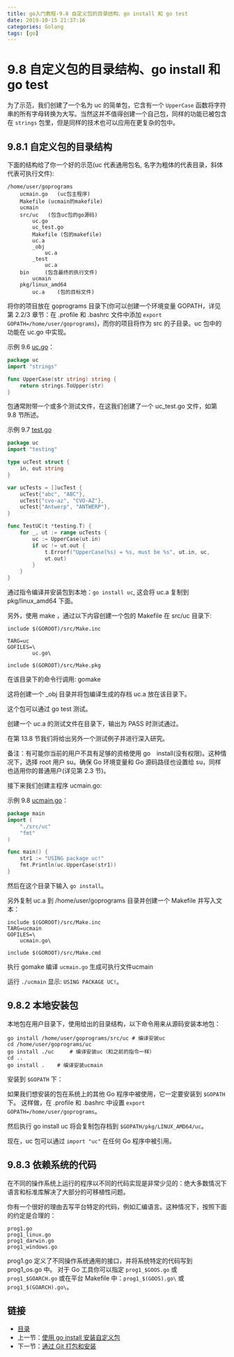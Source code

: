 ```yaml
---
title: go入门教程-9.8 自定义包的目录结构、go install 和 go test   
date: 2019-10-15 21:37:16   
categories: Golang   
tags: [go]   
---
```

# 9.8 自定义包的目录结构、go install 和 go test

为了示范，我们创建了一个名为 uc 的简单包，它含有一个 `UpperCase` 函数将字符串的所有字母转换为大写。当然这并不值得创建一个自己包，同样的功能已被包含在 `strings` 包里，但是同样的技术也可以应用在更复杂的包中。

## 9.8.1 自定义包的目录结构

下面的结构给了你一个好的示范(uc 代表通用包名, 名字为粗体的代表目录，斜体代表可执行文件):

	/home/user/goprograms
		ucmain.go	(uc包主程序)
		Makefile (ucmain的makefile)
		ucmain
		src/uc	 (包含uc包的go源码)
			uc.go
		 	uc_test.go
		 	Makefile (包的makefile)
		 	uc.a
		 	_obj
				uc.a
			_test
				uc.a
		bin		(包含最终的执行文件)
			ucmain
		pkg/linux_amd64
			uc.a	(包的目标文件)

将你的项目放在 goprograms 目录下(你可以创建一个环境变量 GOPATH，详见第 2.2/3 章节：在 .profile 和 .bashrc 文件中添加 `export GOPATH=/home/user/goprograms`)，而你的项目将作为 src 的子目录。uc 包中的功能在 uc.go 中实现。

示例 9.6 [uc.go](examples/chapter_9/uc.go)：

```go
package uc
import "strings"

func UpperCase(str string) string {
	return strings.ToUpper(str)
}
```

包通常附带一个或多个测试文件，在这我们创建了一个 uc_test.go 文件，如第 9.8 节所述。

示例 9.7 [test.go](examples/chapter_9/test.go)

```go
package uc
import "testing"

type ucTest struct {
	in, out string
}

var ucTests = []ucTest {
	ucTest{"abc", "ABC"},
	ucTest{"cvo-az", "CVO-AZ"},
	ucTest{"Antwerp", "ANTWERP"},
}

func TestUC(t *testing.T) {
	for _, ut := range ucTests {
		uc := UpperCase(ut.in)
		if uc != ut.out {
			t.Errorf("UpperCase(%s) = %s, must be %s", ut.in, uc,
			ut.out)
		}
	}
}
```

通过指令编译并安装包到本地：`go install uc`, 这会将 uc.a 复制到 pkg/linux_amd64 下面。

另外，使用 make ，通过以下内容创建一个包的 Makefile 在 src/uc 目录下:

```
include $(GOROOT)/src/Make.inc

TARG=uc
GOFILES=\
		uc.go\

include $(GOROOT)/src/Make.pkg
```

在该目录下的命令行调用: gomake

这将创建一个 _obj 目录并将包编译生成的存档 uc.a 放在该目录下。

这个包可以通过 go test 测试。

创建一个 uc.a 的测试文件在目录下，输出为 PASS 时测试通过。

在第 13.8 节我们将给出另外一个测试例子并进行深入研究。

备注：有可能你当前的用户不具有足够的资格使用 go　install(没有权限)。这种情况下，选择 root 用户 su。确保 Go 环境变量和 Go 源码路径也设置给 su，同样也适用你的普通用户(详见第 2.3 节)。

接下来我们创建主程序 ucmain.go:

示例 9.8 [ucmain.go](/examples/chapter_9/ucmain.go)：

```go
package main
import (
	"./src/uc"
	"fmt"
)

func main() {
	str1 := "USING package uc!"
	fmt.Println(uc.UpperCase(str1))
}
```

然后在这个目录下输入 `go install`。

另外复制 uc.a 到 /home/user/goprograms 目录并创建一个 Makefile 并写入文本：

```
include $(GOROOT)/src/Make.inc
TARG=ucmain
GOFILES=\
	ucmain.go\

include $(GOROOT)/src/Make.cmd
```

执行 gomake 编译 `ucmain.go` 生成可执行文件ucmain

运行 `./ucmain` 显示: `USING PACKAGE UC!`。

## 9.8.2 本地安装包

本地包在用户目录下，使用给出的目录结构，以下命令用来从源码安装本地包：

	go install /home/user/goprograms/src/uc # 编译安装uc
	cd /home/user/goprograms/uc
	go install ./uc 	# 编译安装uc（和之前的指令一样）
	cd ..
	go install .	# 编译安装ucmain

安装到 `$GOPATH` 下：

如果我们想安装的包在系统上的其他 Go 程序中被使用，它一定要安装到 `$GOPATH` 下。
这样做，在 .profile 和 .bashrc 中设置 `export GOPATH=/home/user/goprograms`。

然后执行 go install uc 将会复制包存档到 `$GOPATH/pkg/LINUX_AMD64/uc`。

现在，uc 包可以通过 `import "uc"` 在任何 Go 程序中被引用。

## 9.8.3 依赖系统的代码

在不同的操作系统上运行的程序以不同的代码实现是非常少见的：绝大多数情况下语言和标准库解决了大部分的可移植性问题。

你有一个很好的理由去写平台特定的代码，例如汇编语言。这种情况下，按照下面的约定是合理的：

	prog1.go
	prog1_linux.go
	prog1_darwin.go
	prog1_windows.go

prog1.go 定义了不同操作系统通用的接口，并将系统特定的代码写到 prog1_os.go 中。
对于 Go 工具你可以指定 `prog1_$GOOS.go` 或 `prog1_$GOARCH.go`
或在平台 Makefile 中：`prog1_$(GOOS).go\` 或 `prog1_$(GOARCH).go\`。

## 链接

- [目录](go入门教程-目录.md)
- 上一节：[使用 go install 安装自定义包](09.7.md)
- 下一节：[通过 Git 打包和安装](09.9.md)
